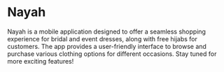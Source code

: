 # Nayah
Nayah is a mobile application designed to offer a seamless shopping experience for bridal and event dresses, along with free hijabs for customers. The app provides a user-friendly interface to browse and purchase various clothing options for different occasions. Stay tuned for more exciting features!
